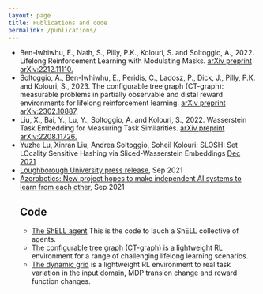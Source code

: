```yaml
---
layout: page
title: Publications and code
permalink: /publications/
---
```


<ul>
  <li>Ben-Iwhiwhu, E., Nath, S., Pilly, P.K., Kolouri, S. and Soltoggio, A., 2022. Lifelong Reinforcement Learning with Modulating Masks. <a href="https://arxiv.org/abs/2212.11110">arXiv preprint arXiv:2212.11110.</a>
  <li>Soltoggio, A., Ben-Iwhiwhu, E., Peridis, C., Ladosz, P., Dick, J., Pilly, P.K. and Kolouri, S., 2023. The configurable tree graph (CT-graph): measurable problems in partially observable and distal reward environments for lifelong reinforcement learning. <a href="https://arxiv.org/abs/2302.10887">arXiv preprint arXiv:2302.10887</a>.
<li>Liu, X., Bai, Y., Lu, Y., Soltoggio, A. and Kolouri, S., 2022. Wasserstein Task Embedding for Measuring Task Similarities. <a href="https://arxiv.org/abs/2208.11726">arXiv preprint arXiv:2208.11726.</a>    
<li>Yuzhe Lu, Xinran Liu, Andrea Soltoggio, Soheil Kolouri: SLOSH: Set LOcality Sensitive Hashing via Sliced-Wasserstein Embeddings <a href="https://arxiv.org/abs/2112.05872"> Dec 2021</li>
<li>Loughborough University <a href="https://www.lboro.ac.uk/news-events/news/2021/september/darpa-project-ai-machine-learning-loughborough/">press release</a>, Sep 2021
<li><a href="https://www.azorobotics.com/News.aspx?newsID=12518">Azorobotics: New project hopes to make independent AI systems to learn from each other</a>, Sep 2021
<h2>Code</h2>
<ul>
  <li><a href="https://github.com/DMIU-ShELL/deeprl-shell">The ShELL agent</a> This is the code to lauch a ShELL collective of agents.
<li><a href="https://github.com/soltoggio/CT-graph">The configurable tree graph (CT-graph)</a> is a lightweight RL environment for a range of challenging lifelong learning scenarios.</li>
<li><a href="https://github.com/DMIU-ShELL/dynamic-grid">The dynamic grid</a> is a lightweight RL environment to real task variation in the input domain, MDP transion change and reward function changes.</li>

